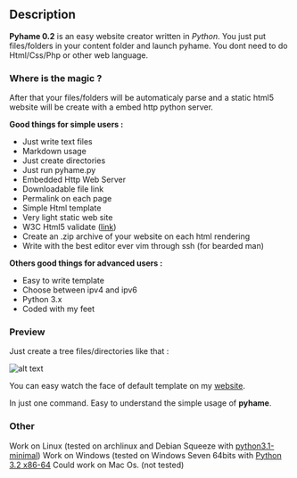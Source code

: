Description
---------------
__Pyhame 0.2__ is an easy website creator written in _Python_.
You just put files/folders in your content folder and launch pyhame.
You dont need to do Html/Css/Php or other web language.

### Where is the magic ?

After that your files/folders will be automaticaly parse and a static html5 website will be create with a embed http python server.

__Good things for simple users :__

  - Just write text files
  - Markdown usage
  - Just create directories
  - Just run pyhame.py
  - Embedded Http Web Server
  - Downloadable file link
  - Permalink on each page
  - Simple Html template
  - Very light static web site
  - W3C Html5 validate ([link](http://validator.w3.org/check?uri=http%3A%2F%2Fsocketubs.net%2F))
  - Create an .zip archive of your website on each html rendering
  - Write with the best editor ever vim through ssh (for bearded man)


__Others good things for advanced users :__

  - Easy to write template
  - Choose between ipv4 and ipv6
  - Python 3.x
  - Coded with my feet

### Preview

Just create a tree files/directories like that :

![alt text](http://socketubs.net/tree_screen.png "Tree files")

You can easy watch the face of default template on my [website](http://socketubs.net).

In just one command. Easy to understand the simple usage of __pyhame__.

### Other

Work on Linux (tested on archlinux and Debian Squeeze with [python3.1-minimal](http://packages.debian.org/squeeze/python3.1-minimal))
Work on Windows (tested on Windows Seven 64bits with [Python 3.2 x86-64](http://www.python.org/download/releases/3.2/)
Could work on Mac Os. (not tested)

